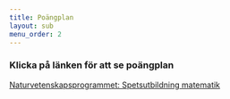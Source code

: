 ```yaml
---
title: Poängplan
layout: sub
menu_order: 2
---
```


### Klicka på länken för att se poängplan

[Naturvetenskapsprogrammet: Spetsutbildning matematik](/assets/NAMAT20.pdf)

